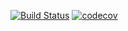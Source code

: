 [![Build Status](https://travis-ci.org/saiqi/monkeytrader.svg?branch=master)](https://travis-ci.org/saiqi/monkeytrader)
[![codecov](https://codecov.io/gh/saiqi/monkeytrader/branch/master/graph/badge.svg)](https://codecov.io/gh/saiqi/monkeytrader)